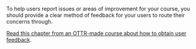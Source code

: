 
To help users report issues or areas of improvement for your course, you should provide a clear method of feedback for your users to route their concerns through.

[Read this chapter from an OTTR-made course about how to obtain user feedback](https://jhudatascience.org/Documentation_and_Usability/obtaining-user-feedback.html).
